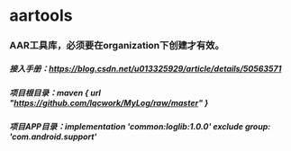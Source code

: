 # aartools

### AAR工具库，必须要在organization下创建才有效。

##### 接入手册：https://blog.csdn.net/u013325929/article/details/50563571

##### 项目根目录：maven { url "https://github.com/lqcwork/MyLog/raw/master" }

##### 项目APP目录：implementation 'common:loglib:1.0.0' exclude group: 'com.android.support'
